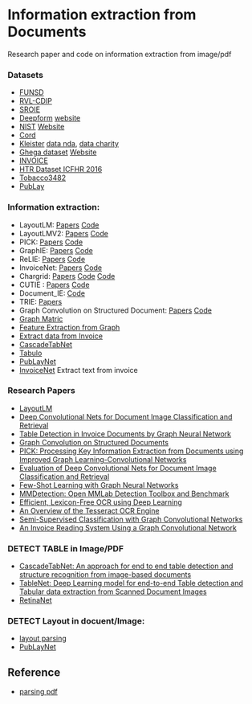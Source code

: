 # Information extraction from Documents
Research paper and code on information extraction from image/pdf

### Datasets
 * [FUNSD](https://guillaumejaume.github.io/FUNSD/)
 * [RVL-CDIP](https://www.cs.cmu.edu/~aharley/rvl-cdip/)
 * [SROIE](https://rrc.cvc.uab.es/#)
 * [Deepform](https://github.com/jstray/deepform) [website](https://wandb.ai/deepform/political-ad-extraction/benchmark)
 * [NIST](https://s3.amazonaws.com/nist-srd/SD2/users_guide_sd2.pdf) [Website](https://www.nist.gov/srd/nist-special-database-2)
 * [Cord](https://github.com/clovaai/cord)
 * [Kleister](https://arxiv.org/abs/2003.02356) [data nda](https://github.com/applicaai/kleister-nda), [data charity](https://github.com/applicaai/kleister-charity)
 * [Ghega dataset](https://arxiv.org/abs/1906.02427) [Website](https://machinelearning.inginf.units.it/data-and-tools/ghega-dataset)
 * [INVOICE](https://drive.google.com/drive/folders/1FsV9TFw31m-RZ544ZY0MWIzEG8dtR7mK) 
 * [HTR Dataset ICFHR 2016](https://zenodo.org/record/1297399#.X0zmA9P7TUI)
 * [Tobacco3482](https://lampsrv02.umiacs.umd.edu/projdb/project.php?id=72)
 * [PubLay](https://github.com/ibm-aur-nlp/PubLayNet)
 
### Information extraction:
 * LayoutLM:  [Papers](https://arxiv.org/pdf/1912.13318.pdf)  [Code](https://github.com/microsoft/unilm/tree/master/layoutlm)
 * LayoutLMV2:  [Papers](https://arxiv.org/pdf/2012.14740v1.pdf)  [Code](https://github.com/microsoft/unilm/tree/master/layoutlmv2)
 * PICK: [Papers](https://arxiv.org/pdf/2004.07464v3.pdf)  [Code](https://github.com/wenwenyu/PICK-pytorch)
 * GraphIE: [Papers](https://arxiv.org/abs/1810.13083)  [Code](https://github.com/thomas0809/GraphIE)
 * ReLIE: [Papers](https://www.aclweb.org/anthology/2020.acl-main.580/)  [Code](https://github.com/Praneet9/Representation-Learning-for-Information-Extraction)
 * InvoiceNet: [Papers](https://arxiv.org/pdf/1812.07248.pdf)  [Code](https://github.com/naiveHobo/InvoiceNet)
 * Chargrid: [Papers](https://arxiv.org/pdf/1809.08799v1.pdf)  [Code](https://github.com/sciencefictionlab/chargrid-pytorch) [Code](https://github.com/thanhhau097/chargrid2d)
 * CUTIE : [Papers](https://arxiv.org/pdf/1903.12363v4.pdf)  [Code](https://github.com/vsymbol/CUTIE)
 * Document_IE: [Code](https://github.com/lulia0228/Document_IE)
 * TRIE: [Papers](https://arxiv.org/pdf/2005.13118v2.pdf)
 * Graph Convolution on Structured Document: [Papers](https://nanonets.com/blog/information-extraction-graph-convolutional-networks/)  [Code](https://github.com/dhavalpotdar/Graph-Convolution-on-Structured-Documents)
 * [Graph Matric](https://colab.research.google.com/drive/1CjicFAgc1PtSYBmQKt3OccsOHyf0a5MU#scrollTo=C_Lkp4sqeg8T)
 * [Feature Extraction from Graph](https://colab.research.google.com/drive/1ZkS9YkFgWMR39e9yf5BxcyqPQR4T_hZ1#scrollTo=C_Lkp4sqeg8T)
 * [Extract data from Invoice](https://medium.com/@vigneshgig/how-to-extract-the-structure-of-invoice-data-using-tensorflow-api-faster-crnn-object-detection-8aa15c12bb46)
 * [CascadeTabNet](https://github.com/DevashishPrasad/CascadeTabNet)
 * [Tabulo ](https://github.com/interviewBubble/Tabulo)
 * [PubLayNet](https://github.com/phamquiluan/PubLayNet)
 * [InvoiceNet](https://github.com/naiveHobo/InvoiceNet) Extract text from invoice
 
### Research Papers
 * [LayoutLM](https://arxiv.org/pdf/1912.13318.pdf)
 * [Deep Convolutional Nets for Document Image Classification and Retrieval](https://www.cs.cmu.edu/~aharley/icdar15/harley_convnet_icdar15.pdf)
 * [Table Detection in Invoice Documents by Graph Neural Network](https://priba.github.io/assets/publi/conf/2019_ICDAR_PRiba.pdf)
 * [Graph Convolution on Structured Documents](https://nanonets.com/blog/information-extraction-graph-convolutional-networks/)
 * [PICK: Processing Key Information Extraction from
Documents using Improved Graph
Learning-Convolutional Networks](https://arxiv.org/pdf/2004.07464.pdf)
 * [Evaluation of Deep Convolutional Nets for Document Image Classification and Retrieval](https://arxiv.org/abs/1502.07058)
 * [Few-Shot Learning with Graph Neural Networks](https://arxiv.org/abs/1711.04043)
 * [MMDetection: Open MMLab Detection Toolbox and Benchmark](https://arxiv.org/abs/1906.07155)
 * [Efficient, Lexicon-Free OCR using Deep Learning
](https://arxiv.org/abs/1906.01969)
 * [An Overview of the Tesseract OCR Engine ](https://static.googleusercontent.com/media/research.google.com/en//pubs/archive/33418.pdf)
 * [Semi-Supervised Classification with Graph Convolutional Networks](https://arxiv.org/abs/1609.02907)
 * [An Invoice Reading System Using a Graph Convolutional Network](https://link.springer.com/chapter/10.1007/978-3-030-21074-8_12)
 
 ### DETECT TABLE in Image/PDF
 * [CascadeTabNet: An approach for end to end table detection and structure
recognition from image-based documents](https://arxiv.org/ftp/arxiv/papers/2004/2004.12629.pdf)
* [TableNet: Deep Learning model for end-to-end Table detection and Tabular data extraction from Scanned Document Images](https://arxiv.org/pdf/2001.01469.pdf)
* [RetinaNet](https://medium.com/@djajafer/pdf-table-extraction-with-keras-retinanet-173a13371e89)


### DETECT Layout in docuent/Image:

* [layout parsing](https://github.com/Layout-Parser/layout-parser)
* [PubLayNet](https://github.com/phamquiluan/PubLayNet)


## Reference
* [parsing pdf](https://porter.io/github.com/jsfenfen/parsing-prickly-pdfs)
